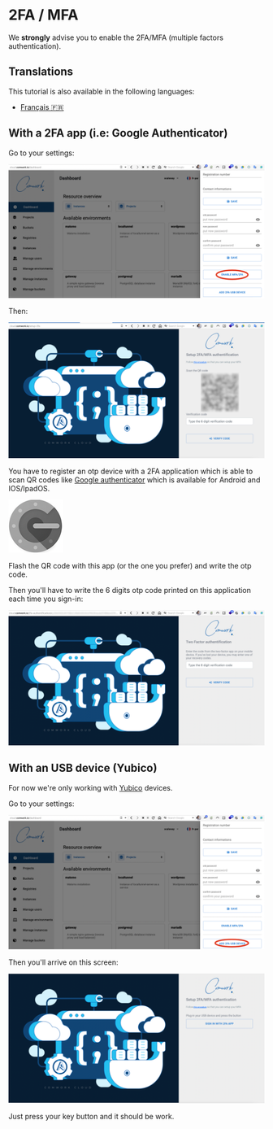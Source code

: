 # 2FA / MFA

We **strongly** advise you to enable the 2FA/MFA (multiple factors authentication).

## Translations

This tutorial is also available in the following languages:
* [Français 🇫🇷](../../translations/fr/console/public/2FA.md)

## With a 2FA app (i.e: Google Authenticator)

Go to your settings:

![enable_2fa_app](../../../img/enable_2fa_app.png)

Then:

![qr_2fa](../../../img/qr_2fa.png)

You have to register an otp device with a 2FA application which is able to scan QR codes like [Google authenticator](https://play.google.com/store/apps/details?id=com.google.android.apps.authenticator2) which is available for Android and IOS/IpadOS.

![authenticator](../../../img/authenticator.png)

Flash the QR code with this app (or the one you prefer) and write the otp code.

Then you'll have to write the 6 digits otp code printed on this application each time you sign-in:

![2fa_code](../../../img/2fa_code.png)

## With an USB device (Yubico)

For now we're only working with [Yubico](https://www.yubico.com) devices.

Go to your settings:

![enable_2fa_usb_device](../../../img/enable_2fa_usb_device.png)

Then you'll arrive on this screen:

![2fa_usb_device](../../../img/2fa_usb_device.png)

Just press your key button and it should be work.
